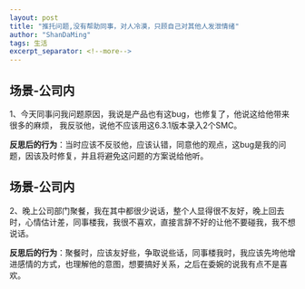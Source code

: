 ```yaml
---
layout: post
title: "推托问题,没有帮助同事，对人冷漠，只顾自己对其他人发泄情绪"
author: "ShanDaMing"
tags: 生活
excerpt_separator: <!--more-->
---
```


## 场景-公司内
1、今天同事问我问题原因，我说是产品也有这bug，也修复了，他说这给他带来很多的麻烦，<!--more--> 我反驳他，说他不应该用这6.3.1版本录入2个SMC。

**反思后的行为**：当时应该不反驳他，应该认错，同意他的观点，这bug是我的问题，因该及时修复，并且将避免这问题的方案说给他听。

## 场景-公司内
2、晚上公司部门聚餐，我在其中都很少说话，整个人显得很不友好，晚上回去时，心情估计差，同事楼我，我很不喜欢，直接言辞不好的让他不要碰我，我不想说话。

**反思后的行为**：聚餐时，应该友好些，争取说些话，同事楼我时，我应该先垮他增进感情的方式，也理解他的意图，想要搞好关系，之后在委婉的说我有点不是喜欢。
